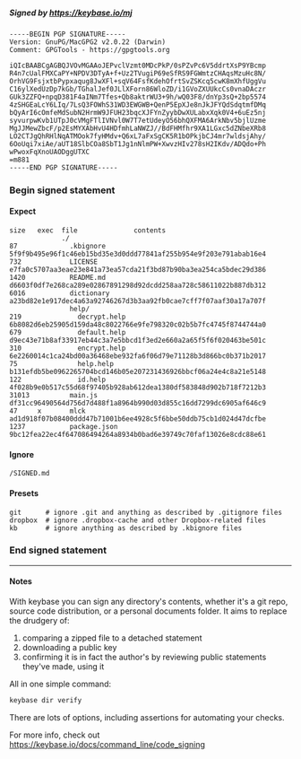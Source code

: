 ##### Signed by https://keybase.io/mj
```
-----BEGIN PGP SIGNATURE-----
Version: GnuPG/MacGPG2 v2.0.22 (Darwin)
Comment: GPGTools - https://gpgtools.org

iQIcBAABCgAGBQJVOvMGAAoJEPvclVzmt0MDcPkP/0sPZvPc6V5ddrtXsP9YBcmp
R4n7cUalFMXCaPY+NPDV3DTyA+f+Uz2TVugiP69eSfRS9FGWmtzCHAqsMzuHc8N/
OrhVG9FsjxtbPypxaqug8JwXFl+sqV64FsfKdehOfrtSvZSKcq5cwK8mXhfUggVu
C16ylXedUzDp7kGb/TGhalJef0JLlXForn86WloZD/i1GVoZXUUkcCs0vnaDAczr
GUk3ZZFQ+npqD381F4aINm7Tfes+Qb8aktrWU3+9h/wQ03F8/dnYp3sQ+2bp5574
4zSHGEaLcY6LIq/7LsQ3FOWhS31WD3EWGWB+QenP5EpXJe8nJkJFYQdSdqtmfDMq
bQyArI6cOmfeMdSubN2HrmW9JFUH23bqcXJFYnZyybDwXULabxXqk0V4+6uEz5nj
syvurpwKvb1UTpJ0cVMgFTlIVNvl0W7T7etUdeyO56bhQXFMA6ArkNbv5bjlUzme
MgJJMewZbcF/p2EsMYXAbHvU4HDfmhLaNWZJ//BdFHMfhr9XA1LGxc5dZNbeXRb8
LO2CTJgQhRHlNqATMOok7fyHMdv+Q6xL7aFxSgCK5R1bOPkjbCJ4mr7wldsjAhy/
6OoUqi7xiAe/aUT18SlbCOa8SbT1Jg1nNlmPW+XwvzHIv278sH2IKdv/ADQdo+Ph
wPwoxFqXnoUAODggUTXC
=m881
-----END PGP SIGNATURE-----

```

<!-- END SIGNATURES -->

### Begin signed statement 

#### Expect

```
size   exec  file              contents                                                        
             ./                                                                                
87             .kbignore       5f9f9b495e96f1c46eb15bd35e3d0ddd77841af255b954e9f203e791abab16e4
732            LICENSE         e7fa0c5707aa3eae23e841a73ea57cda21f3bd87b90ba3ea254ca5bdec29d386
1420           README.md       d6603f0df7e268ca289e02867891298d92dcdd258aa728c58611022b887db312
6016           dictionary      a23bd82e1e917dec4a63a92746267d3b3aa92fb0cae7cff7f07aaf30a17a707f
               help/                                                                           
219              decrypt.help  6b8082d6eb25905d159da48c8022766e9fe798320c02b5b7fc4745f8744744a0
679              default.help  d9ec43e71b8af33917eb44c3a7e5bbcd1f3ed2e660a2a65f5f6f020463be501c
310              encrypt.help  6e2260014c1ca24bd00a36468ebe932fa6f06d79e71128b3d866bc0b371b2017
75               help.help     b131efdb5be0962265704bcd146b05e207231436926bbcf06a24e4c8a21e5148
122              id.help       4f028b9e0b517c55d68f97405b928ab612dea1380df583848d902b718f7212b3
31013          main.js         df31cc96490564d756d7d488f1a8964b990d03d855c16dd7299dc6905af646c9
47     x       mlck            ad1d918f07b08400ddd47b71001b6ee4928c5f6bbe50ddb75cb1d024d47dcfbe
1237           package.json    9bc12fea22ec4f647086494264a8934b0bad6e39749c70faf13026e8cdc88e61
```

#### Ignore

```
/SIGNED.md
```

#### Presets

```
git      # ignore .git and anything as described by .gitignore files
dropbox  # ignore .dropbox-cache and other Dropbox-related files    
kb       # ignore anything as described by .kbignore files          
```

<!-- summarize version = 0.0.9 -->

### End signed statement

<hr>

#### Notes

With keybase you can sign any directory's contents, whether it's a git repo,
source code distribution, or a personal documents folder. It aims to replace the drudgery of:

  1. comparing a zipped file to a detached statement
  2. downloading a public key
  3. confirming it is in fact the author's by reviewing public statements they've made, using it

All in one simple command:

```bash
keybase dir verify
```

There are lots of options, including assertions for automating your checks.

For more info, check out https://keybase.io/docs/command_line/code_signing